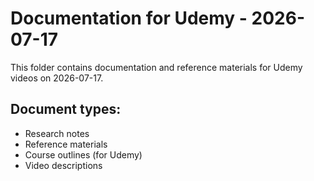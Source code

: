 # Documentation for Udemy - 2026-07-17

This folder contains documentation and reference materials for Udemy videos on 2026-07-17.

## Document types:
- Research notes
- Reference materials
- Course outlines (for Udemy)
- Video descriptions
